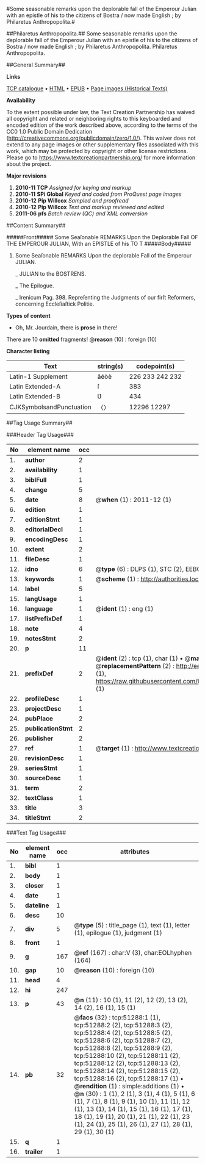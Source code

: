 #Some seasonable remarks upon the deplorable fall of the Emperour Julian with an epistle of his to the citizens of Bostra / now made English ; by Philaretus Anthropopolita.#

##Philaretus Anthropopolita.##
Some seasonable remarks upon the deplorable fall of the Emperour Julian with an epistle of his to the citizens of Bostra / now made English ; by Philaretus Anthropopolita.
Philaretus Anthropopolita.

##General Summary##

**Links**

[TCP catalogue](http://www.ota.ox.ac.uk/tcp/)  • 
[HTML](http://tei.it.ox.ac.uk/tcp/Texts-HTML/free/A60/A60860.html)  • 
[EPUB](http://tei.it.ox.ac.uk/tcp/Texts-EPUB/free/A60/A60860.epub) • 
[Page images (Historical Texts)](https://historicaltexts.jisc.ac.uk/eebo-11942219e)

**Availability**

To the extent possible under law, the Text Creation Partnership has waived all copyright and related or neighboring rights to this keyboarded and encoded edition of the work described above, according to the terms of the CC0 1.0 Public Domain Dedication (http://creativecommons.org/publicdomain/zero/1.0/). This waiver does not extend to any page images or other supplementary files associated with this work, which may be protected by copyright or other license restrictions. Please go to https://www.textcreationpartnership.org/ for more information about the project.

**Major revisions**

1. __2010-11__ __TCP__ *Assigned for keying and markup*
1. __2010-11__ __SPi Global__ *Keyed and coded from ProQuest page images*
1. __2010-12__ __Pip Willcox__ *Sampled and proofread*
1. __2010-12__ __Pip Willcox__ *Text and markup reviewed and edited*
1. __2011-06__ __pfs__ *Batch review (QC) and XML conversion*

##Content Summary##

#####Front#####
Some Seaſonable REMARKS Upon the Deplorable Fall OF THE EMPEROUR
JULIAN, With an EPISTLE of his TO T
#####Body#####

1. Some Seaſonable REMARKS Upon the deplorable Fall of the
Emperour JULIAN.

    _ JULIAN to the BOSTRENS.

    _ The Epilogue.

    _ Irenicum Pag. 398. Repreſenting the Judgments of
our firſt Reformers, concerning Eccleſiaſtick Politie.

**Types of content**

  * Oh, Mr. Jourdain, there is **prose** in there!

There are 10 **omitted** fragments! 
 @__reason__ (10) : foreign (10)

**Character listing**


|Text|string(s)|codepoint(s)|
|---|---|---|
|Latin-1 Supplement|âéòè|226 233 242 232|
|Latin Extended-A|ſ|383|
|Latin Extended-B|Ʋ|434|
|CJKSymbolsandPunctuation|〈〉|12296 12297|

##Tag Usage Summary##

###Header Tag Usage###

|No|element name|occ|attributes|
|---|---|---|---|
|1.|__author__|2||
|2.|__availability__|1||
|3.|__biblFull__|1||
|4.|__change__|5||
|5.|__date__|8| @__when__ (1) : 2011-12 (1)|
|6.|__edition__|1||
|7.|__editionStmt__|1||
|8.|__editorialDecl__|1||
|9.|__encodingDesc__|1||
|10.|__extent__|2||
|11.|__fileDesc__|1||
|12.|__idno__|6| @__type__ (6) : DLPS (1), STC (2), EEBO-CITATION (1), OCLC (1), VID (1)|
|13.|__keywords__|1| @__scheme__ (1) : http://authorities.loc.gov/ (1)|
|14.|__label__|5||
|15.|__langUsage__|1||
|16.|__language__|1| @__ident__ (1) : eng (1)|
|17.|__listPrefixDef__|1||
|18.|__note__|4||
|19.|__notesStmt__|2||
|20.|__p__|11||
|21.|__prefixDef__|2| @__ident__ (2) : tcp (1), char (1)  •  @__matchPattern__ (2) : ([0-9\-]+):([0-9IVX]+) (1), (.+) (1)  •  @__replacementPattern__ (2) : http://eebo.chadwyck.com/downloadtiff?vid=$1&page=$2 (1), https://raw.githubusercontent.com/textcreationpartnership/Texts/master/tcpchars.xml#$1 (1)|
|22.|__profileDesc__|1||
|23.|__projectDesc__|1||
|24.|__pubPlace__|2||
|25.|__publicationStmt__|2||
|26.|__publisher__|2||
|27.|__ref__|1| @__target__ (1) : http://www.textcreationpartnership.org/docs/. (1)|
|28.|__revisionDesc__|1||
|29.|__seriesStmt__|1||
|30.|__sourceDesc__|1||
|31.|__term__|2||
|32.|__textClass__|1||
|33.|__title__|3||
|34.|__titleStmt__|2||


###Text Tag Usage###

|No|element name|occ|attributes|
|---|---|---|---|
|1.|__bibl__|1||
|2.|__body__|1||
|3.|__closer__|1||
|4.|__date__|1||
|5.|__dateline__|1||
|6.|__desc__|10||
|7.|__div__|5| @__type__ (5) : title_page (1), text (1), letter (1), epilogue (1), judgment (1)|
|8.|__front__|1||
|9.|__g__|167| @__ref__ (167) : char:V (3), char:EOLhyphen (164)|
|10.|__gap__|10| @__reason__ (10) : foreign (10)|
|11.|__head__|4||
|12.|__hi__|247||
|13.|__p__|43| @__n__ (11) : 10 (1), 11 (2), 12 (2), 13 (2), 14 (2), 16 (1), 15 (1)|
|14.|__pb__|32| @__facs__ (32) : tcp:51288:1 (1), tcp:51288:2 (2), tcp:51288:3 (2), tcp:51288:4 (2), tcp:51288:5 (2), tcp:51288:6 (2), tcp:51288:7 (2), tcp:51288:8 (2), tcp:51288:9 (2), tcp:51288:10 (2), tcp:51288:11 (2), tcp:51288:12 (2), tcp:51288:13 (2), tcp:51288:14 (2), tcp:51288:15 (2), tcp:51288:16 (2), tcp:51288:17 (1)  •  @__rendition__ (1) : simple:additions (1)  •  @__n__ (30) : 1 (1), 2 (1), 3 (1), 4 (1), 5 (1), 6 (1), 7 (1), 8 (1), 9 (1), 10 (1), 11 (1), 12 (1), 13 (1), 14 (1), 15 (1), 16 (1), 17 (1), 18 (1), 19 (1), 20 (1), 21 (1), 22 (1), 23 (1), 24 (1), 25 (1), 26 (1), 27 (1), 28 (1), 29 (1), 30 (1)|
|15.|__q__|1||
|16.|__trailer__|1||
